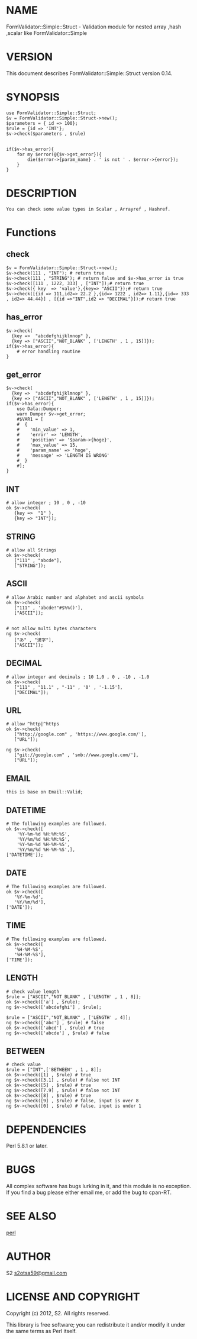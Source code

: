 # NAME

FormValidator::Simple::Struct - Validation module for nested array ,hash ,scalar  like FormValidator::Simple

# VERSION

This document describes FormValidator::Simple::Struct version 0.14.

# SYNOPSIS

    use FormValidator::Simple::Struct;
    $v = FormValidator::Simple::Struct->new();
    $parameters = { id => 100};
    $rule = {id => 'INT'};
    $v->check($parameters , $rule)
    

    if($v->has_error){
        for my $error(@{$v->get_error}){
            die($error->{param_name} . ' is not ' . $error->{error});
        }
    }

# DESCRIPTION

    You can check some value types in Scalar , Arrayref , Hashref.

# Functions

## check

    $v = FormValidator::Simple::Struct->new();
    $v->check(111 , "INT"); # return true
    $v->check(111 , "STRING"); # return false and $v->has_error is true 
    $v->check([111 , 1222, 333] , ["INT"]);# return true
    $v->check({ key  => 'value'},{key=> "ASCII"});# return true
    $v->check([{id => 111,id2=> 22.2 },{id=> 1222 , id2=> 1.11},{id=> 333 , id2=> 44.44}] , [{id =>"INT",id2 => "DECIMAL"}]);# return true

## has\_error

    $v->check(
      {key =>  "abcdefghijklmnop" },
      {key => ["ASCII","NOT_BLANK" , ['LENGTH' , 1 , 15]]});
    if($v->has_error){
        # error handling routine
    }

## get\_error

    $v->check(
      {key =>  "abcdefghijklmnop" },
      {key => ["ASCII","NOT_BLANK" , ['LENGTH' , 1 , 15]]});
    if($v->has_error){
        use Data::Dumper;
        warn Dumper $v->get_error;
        #$VAR1 = [
        #  {
        #    'min_value' => 1,
        #    'error' => 'LENGTH',
        #    'position' => '$param->{hoge}',
        #    'max_value' => 15,
        #    'param_name' => 'hoge',
        #    'message' => 'LENGTH IS WRONG'
        #  }
        #];
    }

## INT

    # allow integer ; 10 , 0 , -10
    ok $v->check(
       {key =>  "1" },
       {key => "INT"});

## STRING

    # allow all Strings
    ok $v->check(
       ["111" , "abcde"],
       ["STRING"]);

## ASCII

    # allow Arabic number and alphabet and ascii symbols
    ok $v->check(
       ["111" , 'abcde!"#$%%()'],
       ["ASCII"]);
    

    # not allow multi bytes characters
    ng $v->check(
       ["あ" , "漢字"],
       ["ASCII"]);

## DECIMAL

    # allow integer and decimals ; 10 1,0 , 0 , -10 , -1.0
    ok $v->check(
       ["111" , "11.1" , "-11" , '0' , '-1.15'],
       ["DECIMAL"]);

## URL

    # allow ^http|^https
    ok $v->check(
       ["http://google.com" , 'https://www.google.com/'],
       ["URL"]);

    ng $v->check(
       ["git://google.com" , 'smb://www.google.com/'],
       ["URL"]);

## EMAIL

    this is base on Email::Valid;

## DATETIME

    # The following examples are followed. 
    ok $v->check([
        '%Y-%m-%d %H:%M:%S',
        '%Y/%m/%d %H:%M:%S',
        '%Y-%m-%d %H-%M-%S',
        '%Y/%m/%d %H-%M-%S',],
    ['DATETIME']);

## DATE

    # The following examples are followed. 
    ok $v->check([
       '%Y-%m-%d',
       '%Y/%m/%d'],
    ['DATE']);

## TIME

    # The following examples are followed. 
    ok $v->check([
       '%H-%M-%S',
       '%H-%M-%S'],
    ['TIME']);

## LENGTH

    # check value length
    $rule = ["ASCII","NOT_BLANK" , ['LENGTH' , 1 , 8]];
    ok $v->check(['a'] , $rule);
    ng $v->check(['abcdefghi'] , $rule);

    $rule = ["ASCII","NOT_BLANK" , ['LENGTH' , 4]];
    ng $v->check(['abc'] , $rule) # false 
    ok $v->check(['abcd'] , $rule) # true
    ng $v->check(['abcde'] , $rule) # false 

## BETWEEN

    # check value 
    $rule = ["INT",['BETWEEN' , 1 , 8]];
    ok $v->check([1] , $rule) # true
    ng $v->check([3.1] , $rule) # false not INT
    ok $v->check([5] , $rule) # true
    ng $v->check([7.9] , $rule) # false not INT 
    ok $v->check([8] , $rule) # true
    ng $v->check([9] , $rule) # false, input is over 8
    ng $v->check([0] , $rule) # false, input is under 1

# DEPENDENCIES

Perl 5.8.1 or later.

# BUGS

All complex software has bugs lurking in it, and this module is no
exception. If you find a bug please either email me, or add the bug
to cpan-RT.

# SEE ALSO

[perl](http://search.cpan.org/perldoc?perl)

# AUTHOR

S2 <s2otsa59@gmail.com>

# LICENSE AND COPYRIGHT

Copyright (c) 2012, S2. All rights reserved.

This library is free software; you can redistribute it and/or modify
it under the same terms as Perl itself.
